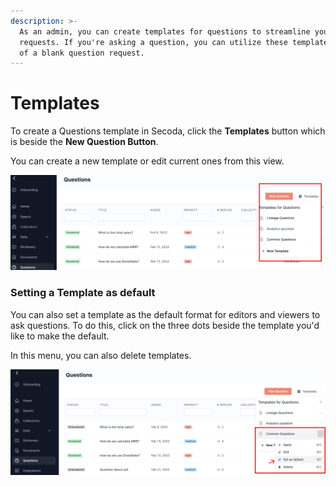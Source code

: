 ```yaml
---
description: >-
  As an admin, you can create templates for questions to streamline your team's
  requests. If you're asking a question, you can utilize these templates instead
  of a blank question request.
---
```


# Templates

To create a Questions template in Secoda, click the **Templates** button which is beside the **New Question Button**.&#x20;

You can create a new template or edit current ones from this view.&#x20;

![](<../../.gitbook/assets/Group 594.png>)

### Setting a Template as default

You can also set a template as the default format for editors and viewers to ask questions. To do this, click on the three dots beside the template you'd like to make the default.&#x20;

In this menu, you can also delete templates.&#x20;

![](<../../.gitbook/assets/Group 598.png>)

